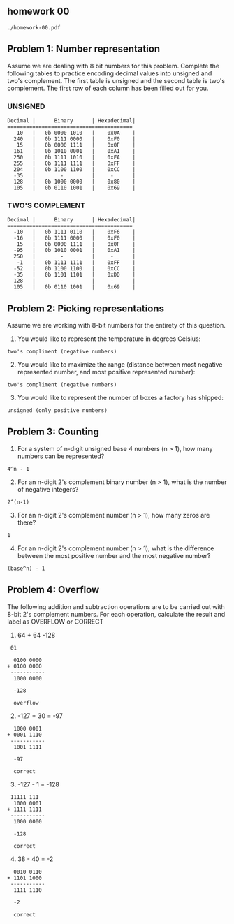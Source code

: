 ## homework 00

```
./homework-00.pdf
```

## Problem 1: Number representation

Assume we are dealing with 8 bit numbers for this problem. Complete the following tables to practice encoding decimal values into unsigned and two's complement. The first table is unsigned and the second table is two's complement. The first row of each column has been filled out for you.

### UNSIGNED

```
Decimal |      Binary      | Hexadecimal|
========================================
   10   |   0b 0000 1010   |    0x0A    |
  240   |   0b 1111 0000   |    0xF0    |
   15   |   0b 0000 1111   |    0x0F    |
  161   |   0b 1010 0001   |    0xA1    |
  250   |   0b 1111 1010   |    0xFA    |
  255   |   0b 1111 1111   |    0xFF    |
  204   |   0b 1100 1100   |    0xCC    |
  -35   |        -         |     -      |
  128   |   0b 1000 0000   |    0x80    |
  105   |   0b 0110 1001   |    0x69    |
```

### TWO'S COMPLEMENT

```
Decimal |      Binary      | Hexadecimal|
========================================
  -10   |   0b 1111 0110   |    0xF6    |
  -16   |   0b 1111 0000   |    0xF0    |
   15   |   0b 0000 1111   |    0x0F    |
  -95   |   0b 1010 0001   |    0xA1    |
  250   |        -         |     -      |
   -1   |   0b 1111 1111   |    0xFF    |
  -52   |   0b 1100 1100   |    0xCC    |
  -35   |   0b 1101 1101   |    0xDD    |
  128   |        -         |     -      |
  105   |   0b 0110 1001   |    0x69    |
```

## Problem 2: Picking representations

Assume we are working with 8-bit numbers for the entirety of this question.

1. You would like to represent the temperature in degrees Celsius:

```
two's compliment (negative numbers)
```

2. You would like to maximize the range (distance between most negative represented number, and most positive represented number):

```
two's compliment (negative numbers)
```

3. You would like to represent the number of boxes a factory has shipped:

```
unsigned (only positive numbers)
```


## Problem 3: Counting

1. For a system of n-digit unsigned base 4 numbers (n > 1), how many numbers can be represented?

```
4^n - 1
```

2. For an n-digit 2's complement binary number (n > 1), what is the number of negative integers?

```
2^(n-1)
```

3. For an n-digit 2's complement number (n > 1), how many zeros are there?

```
1
```

4. For an n-digit 2's complement number (n > 1), what is the difference between the most positive number and the most negative number?

```
(base^n) - 1
```

## Problem 4: Overflow

The following addition and subtraction operations are to be carried out with 8-bit 2's complement numbers. For each operation, calculate the result and label as OVERFLOW or CORRECT

1. 64 + 64 -128

```
 01

  0100 0000
+ 0100 0000
 -----------
  1000 0000

  -128

  overflow
```

2. -127 + 30 = -97

```
  1000 0001
+ 0001 1110
 -----------
  1001 1111

  -97

  correct
```

3. -127 - 1 = -128

```
 11111 111
  1000 0001
+ 1111 1111
 -----------
  1000 0000

  -128

  correct
```

4. 38 - 40 = -2

```
  0010 0110
+ 1101 1000
 -----------
  1111 1110

  -2

  correct
```


